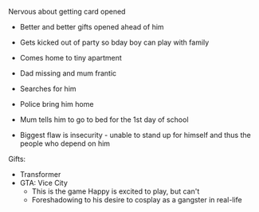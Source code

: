 Nervous about getting card opened
- Better and better gifts opened ahead of him
- Gets kicked out of party so bday boy can play with family
- Comes home to tiny apartment
- Dad missing and mum frantic
- Searches for him
- Police bring him home
- Mum tells him to go to bed for the 1st day of school

- Biggest flaw is insecurity - unable to stand up for himself and thus the people who depend on him

Gifts:
- Transformer
- GTA: Vice City
	- This is the game Happy is excited to play, but can't
	- Foreshadowing to his desire to cosplay as a gangster in real-life